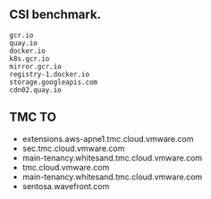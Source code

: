 ## CSI benchmark.

```
gcr.io
quay.io
docker.io
k8s.gcr.io
mirror.gcr.io
registry-1.docker.io
storage.googleapis.com
cdn02.quay.io

```

## TMC TO

- extensions.aws-apne1.tmc.cloud.vmware.com 
- sec.tmc.cloud.vmware.com 
- main-tenancy.whitesand.tmc.cloud.vmware.com
- tmc.cloud.vmware.com 
- main-tenancy.whitesand.tmc.cloud.vmware.com 
- sentosa.wavefront.com
